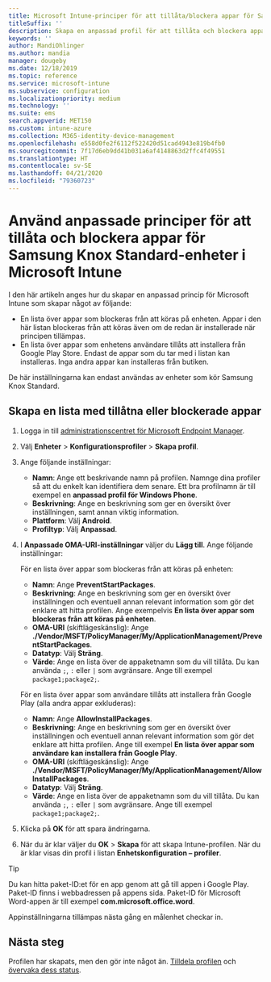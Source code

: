 ```yaml
---
title: Microsoft Intune-principer för att tillåta/blockera appar för Samsung Knox
titleSuffix: ''
description: Skapa en anpassad profil för att tillåta och blockera appar för Samsung Knox Standard-enheter.
keywords: ''
author: MandiOhlinger
ms.author: mandia
manager: dougeby
ms.date: 12/18/2019
ms.topic: reference
ms.service: microsoft-intune
ms.subservice: configuration
ms.localizationpriority: medium
ms.technology: ''
ms.suite: ems
search.appverid: MET150
ms.custom: intune-azure
ms.collection: M365-identity-device-management
ms.openlocfilehash: e558d0fe2f6112f522420d51cad4943e819b4fb0
ms.sourcegitcommit: 7f17d6eb9dd41b031a6af4148863d2ffc4f49551
ms.translationtype: HT
ms.contentlocale: sv-SE
ms.lasthandoff: 04/21/2020
ms.locfileid: "79360723"
---
```

# <a name="use-custom-policies-in-microsoft-intune-to-allow-and-block-apps-for-samsung-knox-standard-devices"></a>Använd anpassade principer för att tillåta och blockera appar för Samsung Knox Standard-enheter i Microsoft Intune 

I den här artikeln anges hur du skapar en anpassad princip för Microsoft Intune som skapar något av följande:

- En lista över appar som blockeras från att köras på enheten. Appar i den här listan blockeras från att köras även om de redan är installerade när principen tillämpas.
- En lista över appar som enhetens användare tillåts att installera från Google Play Store. Endast de appar som du tar med i listan kan installeras. Inga andra appar kan installeras från butiken.

De här inställningarna kan endast användas av enheter som kör Samsung Knox Standard.

## <a name="create-an-allowed-or-blocked-app-list"></a>Skapa en lista med tillåtna eller blockerade appar

1. Logga in till [administrationscentret för Microsoft Endpoint Manager](https://go.microsoft.com/fwlink/?linkid=2109431).
2. Välj **Enheter** > **Konfigurationsprofiler** > **Skapa profil**.
3. Ange följande inställningar:

    - **Namn**: Ange ett beskrivande namn på profilen. Namnge dina profiler så att du enkelt kan identifiera dem senare. Ett bra profilnamn är till exempel en **anpassad profil för Windows Phone**.
    - **Beskrivning**: Ange en beskrivning som ger en översikt över inställningen, samt annan viktig information.
    - **Plattform**: Välj **Android**.
    - **Profiltyp**: Välj **Anpassad**.

4. I **Anpassade OMA-URI-inställningar** väljer du **Lägg till**. Ange följande inställningar:

    För en lista över appar som blockeras från att köras på enheten:

    - **Namn**: Ange **PreventStartPackages**.
    - **Beskrivning**: Ange en beskrivning som ger en översikt över inställningen och eventuell annan relevant information som gör det enklare att hitta profilen. Ange exempelvis **En lista över appar som blockeras från att köras på enheten**.
    - **OMA-URI** (skiftlägeskänslig): Ange **./Vendor/MSFT/PolicyManager/My/ApplicationManagement/PreventStartPackages**.
    - **Datatyp**: Välj **Sträng**.
    - **Värde**: Ange en lista över de appaketnamn som du vill tillåta. Du kan använda `;`, `:` eller `|` som avgränsare. Ange till exempel `package1;package2;`.

   För en lista över appar som användare tillåts att installera från Google Play (alla andra appar exkluderas):

    - **Namn**: Ange **AllowInstallPackages**.
    - **Beskrivning**: Ange en beskrivning som ger en översikt över inställningen och eventuell annan relevant information som gör det enklare att hitta profilen. Ange till exempel **En lista över appar som användare kan installera från Google Play**.
    - **OMA-URI** (skiftlägeskänslig): Ange **./Vendor/MSFT/PolicyManager/My/ApplicationManagement/AllowInstallPackages**.
    - **Datatyp**: Välj **Sträng**.
    - **Värde**: Ange en lista över de appaketnamn som du vill tillåta. Du kan använda `;`, `:` eller `|` som avgränsare. Ange till exempel `package1;package2;`.

5. Klicka på **OK** för att spara ändringarna.
6. När du är klar väljer du **OK** > **Skapa** för att skapa Intune-profilen. När du är klar visas din profil i listan **Enhetskonfiguration – profiler**.

>[!TIP]
> Du kan hitta paket-ID:et för en app genom att gå till appen i Google Play. Paket-ID finns i webbadressen på appens sida. Paket-ID för Microsoft Word-appen är till exempel **com.microsoft.office.word**.

Appinställningarna tillämpas nästa gång en målenhet checkar in.

## <a name="next-steps"></a>Nästa steg

Profilen har skapats, men den gör inte något än. [Tilldela profilen](device-profile-assign.md) och [övervaka dess status](device-profile-monitor.md).
